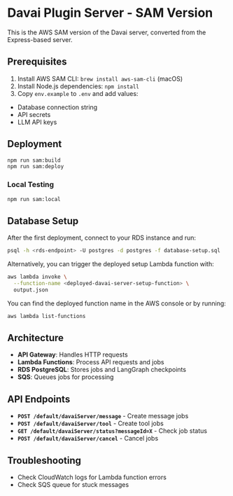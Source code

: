 # Davai Plugin Server - SAM Version

This is the AWS SAM version of the Davai server, converted from the Express-based server.

## Prerequisites

1. Install AWS SAM CLI: `brew install aws-sam-cli` (macOS)
2. Install Node.js dependencies: `npm install`
3. Copy `env.example` to `.env` and add values:

- Database connection string
- API secrets
- LLM API keys

## Deployment

```bash
npm run sam:build
npm run sam:deploy
```

### Local Testing

```bash
npm run sam:local
```

## Database Setup

After the first deployment, connect to your RDS instance and run:
```bash
psql -h <rds-endpoint> -U postgres -d postgres -f database-setup.sql
```

Alternatively, you can trigger the deployed setup Lambda function with:
```bash
aws lambda invoke \
  --function-name <deployed-davai-server-setup-function> \
  output.json
```

You can find the deployed function name in the AWS console or by running:
```bash
aws lambda list-functions
```

## Architecture

- **API Gateway**: Handles HTTP requests
- **Lambda Functions**: Process API requests and jobs
- **RDS PostgreSQL**: Stores jobs and LangGraph checkpoints
- **SQS**: Queues jobs for processing

## API Endpoints

- **`POST /default/davaiServer/message`** - Create message jobs
- **`POST /default/davaiServer/tool`** - Create tool jobs
- **`GET /default/davaiServer/status?messageId=X`** - Check job status
- **`POST /default/davaiServer/cancel`** - Cancel jobs

## Troubleshooting

- Check CloudWatch logs for Lambda function errors
- Check SQS queue for stuck messages
